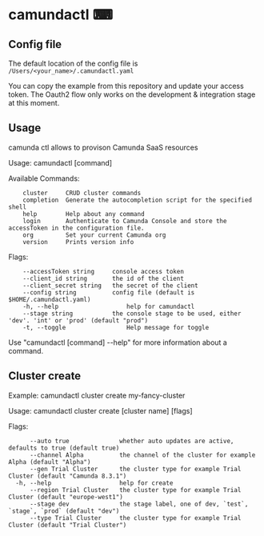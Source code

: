 # camundactl ⌨

## Config file

The default location of the config file is `/Users/<your_name>/.camundactl.yaml`

You can copy the example from this repository and update your access token. 
The Oauth2 flow only works on the development & integration stage at this moment. 

## Usage

camunda ctl allows to provison Camunda SaaS resources

Usage:
    camundactl [command]

Available Commands:
```text
    cluster     CRUD cluster commands
    completion  Generate the autocompletion script for the specified shell
    help        Help about any command
    login       Authenticate to Camunda Console and store the accessToken in the configuration file.
    org         Set your current Camunda org
    version     Prints version info
```

Flags:
```text 
    --accessToken string     console access token
    --client_id string       the id of the client
    --client_secret string   the secret of the client
    --config string          config file (default is $HOME/.camundactl.yaml)
    -h, --help                   help for camundactl
    --stage string           the console stage to be used, either 'dev'. 'int' or 'prod' (default "prod")
    -t, --toggle                 Help message for toggle
```

Use "camundactl [command] --help" for more information about a command.


## Cluster create

Example: camundactl cluster create my-fancy-cluster

Usage:
  camundactl cluster create [cluster name] [flags]

Flags:
```text 
      --auto true              whether auto updates are active, defaults to true (default true)
      --channel Alpha          the channel of the cluster for example Alpha (default "Alpha")
      --gen Trial Cluster      the cluster type for example Trial Cluster (default "Camunda 8.3.1")
  -h, --help                   help for create
      --region Trial Cluster   the cluster type for example Trial Cluster (default "europe-west1")
      --stage dev              the stage label, one of dev, `test`, `stage`, `prod` (default "dev")
      --type Trial Cluster     the cluster type for example Trial Cluster (default "Trial Cluster")
```
